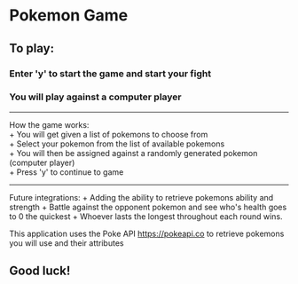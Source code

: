 # Pokemon Game

## To play: 
### Enter 'y' to start the game and start your fight
### You will play against a computer player 

<hr>
How the game works:<br>
+ You will get given a list of pokemons to choose from<br>
+ Select your pokemon from the list of available pokemons<br>
+ You will then be assigned against a randomly generated pokemon (computer player)<br>
+ Press 'y' to continue to game<br>
<hr>
Future integrations:
+ Adding the ability to retrieve pokemons ability and strength
+ Battle against the opponent pokemon and see who's health goes to 0 the quickest
+ Whoever lasts the longest throughout each round wins.

This application uses the Poke API https://pokeapi.co to retrieve pokemons you will use and their attributes

## Good luck!




